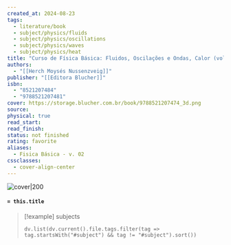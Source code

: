 ```yaml
---
created_at: 2024-08-23
tags:
  - literature/book
  - subject/physics/fluids
  - subject/physics/oscillations
  - subject/physics/waves
  - subject/physics/heat
title: "Curso de Física Básica: Fluidos, Oscilações e Ondas, Calor (vol. 2)"
authors:
  - "[[Herch Moysés Nussenzveig]]"
publisher: "[[Editora Blucher]]"
isbn:
  - "8521207484"
  - "9788521207481"
cover: https://storage.blucher.com.br/book/9788521207474_3d.png
source: 
physical: true
read_start: 
read_finish: 
status: not finished
rating: favorite
aliases:
  - Fisica Básica - v. 02
cssclasses:
  - cover-align-center
---
```


![cover|200](https://storage.blucher.com.br/book/9788521207474_3d.png)

#### `= this.title`

> [!example] subjects
> ```dataviewjs
> dv.list(dv.current().file.tags.filter(tag => tag.startsWith("#subject") && tag != "#subject").sort())
> ```
 